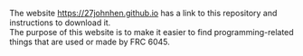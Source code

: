 The website https://27johnhen.github.io has a link to this repository and instructions to download it.<br>
The purpose of this website is to make it easier to find programming-related things that are used or made by FRC 6045.

